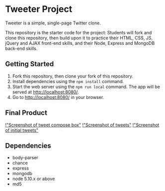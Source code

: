 # Tweeter Project

Tweeter is a simple, single-page Twitter clone.

This repository is the starter code for the project: Students will fork and clone this repository, then build upon it to practice their HTML, CSS, JS, jQuery and AJAX front-end skills, and their Node, Express and MongoDB back-end skills.

## Getting Started

1. Fork this repository, then clone your fork of this repository.
2. Install dependencies using the `npm install` command.
3. Start the web server using the `npm run local` command. The app will be served at <http://localhost:8080/>.
4. Go to <http://localhost:8080/> in your browser.

## Final Product
[!"Screenshot of tweet compose box"](https://github.com/fei-gao/tweeter/tree/master/docs/tweet-box.png)
[!"Screenshot of tweets"](https://github.com/fei-gao/tweeter/tree/master/docs/tweets.png)
[!"Screenshot of initial tweets"](https://github.com/fei-gao/tweeter/tree/master/docs/initial-tweets.png)

## Dependencies
- body-parser
- chance
- express
- mongodb
- node 5.10.x or above
- md5
